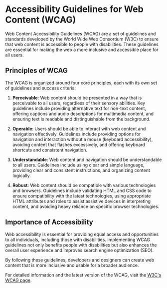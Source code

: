# Accessibility Guidelines for Web Content (WCAG)

Web Content Accessibility Guidelines (WCAG) are a set of guidelines and standards developed by the World Wide Web Consortium (W3C) to ensure that web content is accessible to people with disabilities. These guidelines are essential for making the web a more inclusive and accessible place for all users.

## Principles of WCAG

The WCAG is organized around four core principles, each with its own set of guidelines and success criteria:

1. **Perceivable**: Web content should be presented in a way that is perceivable to all users, regardless of their sensory abilities. Key guidelines include providing alternative text for non-text content, offering captions and audio descriptions for multimedia content, and ensuring text is readable and distinguishable from the background.

2. **Operable**: Users should be able to interact with web content and navigation effectively. Guidelines include providing options for navigation and interaction without a mouse (keyboard accessibility), avoiding content that flashes excessively, and offering keyboard shortcuts and consistent navigation.

3. **Understandable**: Web content and navigation should be understandable to all users. Guidelines include using clear and simple language, providing clear and consistent instructions, and organizing content logically.

4. **Robust**: Web content should be compatible with various technologies and browsers. Guidelines include validating HTML and CSS code to ensure compatibility with the latest technologies, using appropriate HTML attributes and roles to assist assistive devices in interpreting content, and avoiding heavy reliance on specific browser technologies.

## Importance of Accessibility

Web accessibility is essential for providing equal access and opportunities to all individuals, including those with disabilities. Implementing WCAG guidelines not only benefits people with disabilities but also enhances the overall user experience and improves search engine optimization (SEO).

By following these guidelines, developers and designers can create web content that is more inclusive and usable for a broader audience.

For detailed information and the latest version of the WCAG, visit the [W3C's WCAG page](https://www.w3.org/WAI/standards-guidelines/wcag/).
